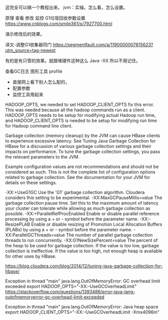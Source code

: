 这完全可以搞一个教程出来。
jvm：实操。怎么看，怎么设置。

原理
查看
修改
监控
G1垃圾回收参数设置
https://www.cnblogs.com/smile361/p/7927700.html


演示修改后的效果。

译文-调整G1收集器窍门
  https://segmentfault.com/a/1190000007815623?utm_source=tag-newest



有的是有只管的效果。就跟堆硬件这种这么
Java -XX 所以不用记住。

查看GC日志
图形工具
profile
- 直接网上看下别人怎么配的，
- 配置参数
- 监控工具用起来


HADOOP_OPTS,  we needed to set HADOOP_CLIENT_OPTS fix this error. This was needed because all the hadoop commands run as a client.  HADOOP_OPTS needs to be setup for modifying actual Hadoop run time, and HADOOP_CLIENT_OPTS is needed to be setup for modifying run time for Hadoop command line client.



Garbage collection (memory cleanup) by the JVM can cause HBase clients to experience excessive latency. See Tuning Java Garbage Collection for HBase for a discussion of various garbage collection settings and their impacts on performance.
To tune the garbage collection settings, you pass the relevant parameters to the JVM.

Example configuration values are not recommendations and should not be considered as such. This is not the complete list of configuration options related to garbage collection. See the documentation for your JVM for details on these settings.

-XX:+UseG1GC
Use the 'G1' garbage collection algorithm. Cloudera considers this setting to be experimental.
-XX:MaxGCPauseMillis=value
The garbage collection pause time. Set this to the maximum amount of latency your cluster can tolerate while allowing as much garbage collection as possible.
-XX:+ParallelRefProcEnabled
Enable or disable parallel reference processing by using a + or - symbol before the parameter name.
-XX:-ResizePLAB
Enable or disable resizing of Promotion Local Allocation Buffers (PLABs) by using a + or - symbol before the parameter name.
-XX:ParallelGCThreads=value
The number of parallel garbage collection threads to run concurrently.
-XX:G1NewSizePercent=value
The percent of the heap to be used for garbage collection. If the value is too low, garbage collection is ineffective. If the value is too high, not enough heap is available for other uses by HBase.

https://blog.cloudera.com/blog/2014/12/tuning-java-garbage-collection-for-hbase/


Exception in thread "main" java.lang.OutOfMemoryError: GC overhead limit exceeded
export HADOOP_OPTS="-XX:-UseGCOverheadLimit"
https://stackoverflow.com/questions/1393486/error-java-lang-outofmemoryerror-gc-overhead-limit-exceeded

Exception in thread "main" java.lang.OutOfMemoryError: Java heap space
export HADOOP_CLIENT_OPTS="-XX:-UseGCOverheadLimit -Xmx4096m"
